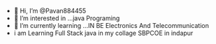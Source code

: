 - 👋 Hi, I’m @Pavan884455
- 👀 I’m interested in ...java Programing
- 🌱 I’m currently learning ...IN BE Electronics And Telecommunication
- i am Learning Full Stack java in my collage SBPCOE in indapur

<!---
Java-With-pavan-Wakade is a ✨ special ✨ repository because its `README.md` Java-With-pavan-Wakade appears on your GitHub profile.
--->
